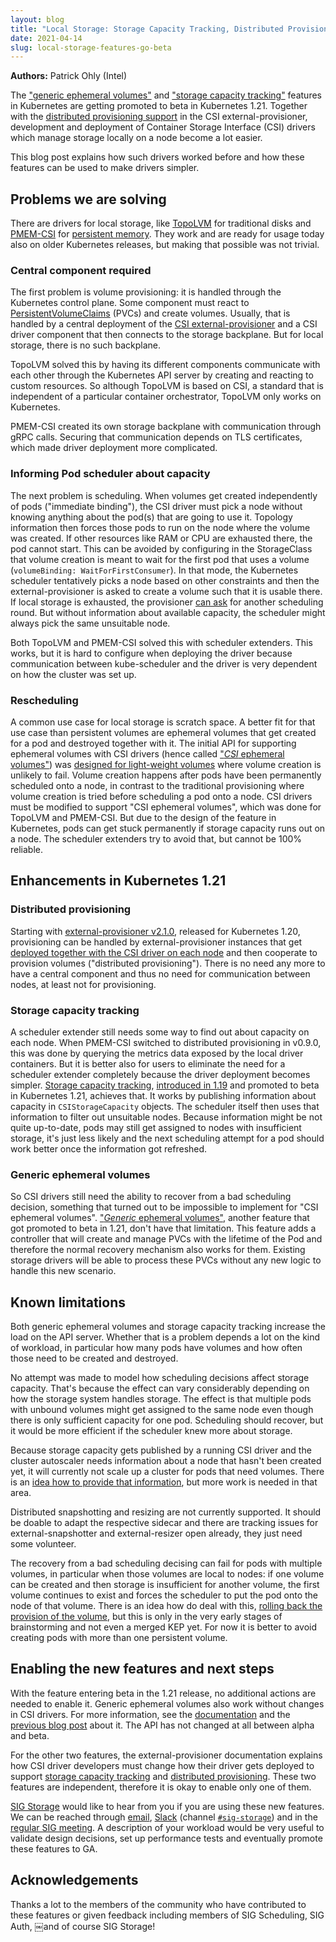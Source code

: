 ```yaml
---
layout: blog
title: "Local Storage: Storage Capacity Tracking, Distributed Provisioning and Generic Ephemeral Volumes hit Beta"
date: 2021-04-14
slug: local-storage-features-go-beta
---
```


 **Authors:** Patrick Ohly (Intel)

The ["generic ephemeral
volumes"](/docs/concepts/storage/ephemeral-volumes/#generic-ephemeral-volumes)
and ["storage capacity
tracking"](/docs/concepts/storage/storage-capacity/)
features in Kubernetes are getting promoted to beta in Kubernetes
1.21. Together with the [distributed provisioning
support](https://github.com/kubernetes-csi/external-provisioner#deployment-on-each-node)
in the CSI external-provisioner, development and deployment of
Container Storage Interface (CSI) drivers which manage storage locally
on a node become a lot easier.

This blog post explains how such drivers worked before and how these
features can be used to make drivers simpler.

## Problems we are solving

There are drivers for local storage, like
[TopoLVM](https://github.com/cybozu-go/topolvm) for traditional disks
and [PMEM-CSI](https://intel.github.io/pmem-csi/latest/README.html)
for [persistent memory](https://pmem.io/). They work and are ready for
usage today also on older Kubernetes releases, but making that possible
was not trivial.

### Central component required

The first problem is volume provisioning: it is handled through the
Kubernetes control plane. Some component must react to
[PersistentVolumeClaims](/docs/concepts/storage/persistent-volumes/#persistentvolumeclaims)
(PVCs)
and create volumes. Usually, that is handled by a central deployment
of the [CSI
external-provisioner](https://kubernetes-csi.github.io/docs/external-provisioner.html)
and a CSI driver component that then connects to the storage
backplane. But for local storage, there is no such backplane.

TopoLVM solved this by having its different components communicate
with each other through the Kubernetes API server by creating and
reacting to custom resources. So although TopoLVM is based on CSI, a
standard that is independent of a particular container orchestrator,
TopoLVM only works on Kubernetes.

PMEM-CSI created its own storage backplane with communication through
gRPC calls. Securing that communication depends on TLS certificates,
which made driver deployment more complicated.

### Informing Pod scheduler about capacity

The next problem is scheduling. When volumes get created independently
of pods ("immediate binding"), the CSI driver must pick a node without
knowing anything about the pod(s) that are going to use it. Topology
information then forces those pods to run on the node where the volume
was created. If other resources like RAM or CPU are exhausted there,
the pod cannot start. This can be avoided by configuring in the
StorageClass that volume creation is meant to wait for the first pod
that uses a volume (`volumeBinding: WaitForFirstConsumer`). In that
mode, the Kubernetes scheduler tentatively picks a node based on other
constraints and then the external-provisioner is asked to create a
volume such that it is usable there. If local storage is exhausted,
the provisioner [can
ask](https://github.com/kubernetes-csi/external-provisioner/blob/master/doc/design.md)
for another scheduling round. But without information about available
capacity, the scheduler might always pick the same unsuitable node.

Both TopoLVM and PMEM-CSI solved this with scheduler extenders. This
works, but it is hard to configure when deploying the driver because
communication between kube-scheduler and the driver is very dependent
on how the cluster was set up.

### Rescheduling

A common use case for local storage is scratch space. A better fit for
that use case than persistent volumes are ephemeral volumes that get
created for a pod and destroyed together with it. The initial API for
supporting ephemeral volumes with CSI drivers (hence called ["*CSI*
ephemeral
volumes"](/docs/concepts/storage/ephemeral-volumes/#csi-ephemeral-volumes))
was [designed for light-weight
volumes](https://github.com/kubernetes/enhancements/blob/master/keps/sig-storage/20190122-csi-inline-volumes.md)
where volume creation is unlikely to fail. Volume creation happens
after pods have been permanently scheduled onto a node, in contrast to
the traditional provisioning where volume creation is tried before
scheduling a pod onto a node. CSI drivers must be modified to support
"CSI ephemeral volumes", which was done for TopoLVM and PMEM-CSI. But
due to the design of the feature in Kubernetes, pods can get stuck
permanently if storage capacity runs out on a node. The scheduler
extenders try to avoid that, but cannot be 100% reliable.

## Enhancements in Kubernetes 1.21

### Distributed provisioning

Starting with [external-provisioner
v2.1.0](https://github.com/kubernetes-csi/external-provisioner/releases/tag/v2.1.0),
released for Kubernetes 1.20, provisioning can be handled by
external-provisioner instances that get [deployed together with the
CSI driver on each
node](https://github.com/kubernetes-csi/external-provisioner#deployment-on-each-node)
and then cooperate to provision volumes ("distributed
provisioning"). There is no need any more to have a central component
and thus no need for communication between nodes, at least not for
provisioning.

### Storage capacity tracking

A scheduler extender still needs some way to find out about capacity
on each node. When PMEM-CSI switched to distributed provisioning in
v0.9.0, this was done by querying the metrics data exposed by the
local driver containers. But it is better also for users to eliminate
the need for a scheduler extender completely because the driver
deployment becomes simpler. [Storage capacity
tracking](/docs/concepts/storage/storage-capacity/), [introduced in
1.19](/blog/2020/09/01/ephemeral-volumes-with-storage-capacity-tracking/)
and promoted to beta in Kubernetes 1.21, achieves that. It works by
publishing information about capacity in `CSIStorageCapacity`
objects. The scheduler itself then uses that information to filter out
unsuitable nodes. Because information might be not quite up-to-date,
pods may still get assigned to nodes with insufficient storage, it's
just less likely and the next scheduling attempt for a pod should work
better once the information got refreshed.

### Generic ephemeral volumes

So CSI drivers still need the ability to recover from a bad scheduling
decision, something that turned out to be impossible to implement for
"CSI ephemeral volumes". ["*Generic* ephemeral
volumes"](/docs/concepts/storage/ephemeral-volumes/#generic-ephemeral-volumes),
another feature that got promoted to beta in 1.21, don't have that
limitation. This feature adds a controller that will create and manage
PVCs with the lifetime of the Pod and therefore the normal recovery
mechanism also works for them. Existing storage drivers will be able
to process these PVCs without any new logic to handle this new
scenario.

## Known limitations

Both generic ephemeral volumes and storage capacity tracking increase
the load on the API server. Whether that is a problem depends a lot on
the kind of workload, in particular how many pods have volumes and how
often those need to be created and destroyed.

No attempt was made to model how scheduling decisions affect storage
capacity. That's because the effect can vary considerably depending on
how the storage system handles storage. The effect is that multiple
pods with unbound volumes might get assigned to the same node even
though there is only sufficient capacity for one pod. Scheduling
should recover, but it would be more efficient if the scheduler knew
more about storage.

Because storage capacity gets published by a running CSI driver and
the cluster autoscaler needs information about a node that hasn't been
created yet, it will currently not scale up a cluster for pods that
need volumes. There is an [idea how to provide that
information](https://github.com/kubernetes/autoscaler/pull/3887), but
more work is needed in that area.

Distributed snapshotting and resizing are not currently supported. It
should be doable to adapt the respective sidecar and there are
tracking issues for external-snapshotter and external-resizer open
already, they just need some volunteer.

The recovery from a bad scheduling decising can fail for pods with
multiple volumes, in particular when those volumes are local to nodes:
if one volume can be created and then storage is insufficient for
another volume, the first volume continues to exist and forces the
scheduler to put the pod onto the node of that volume. There is an
idea how do deal with this, [rolling back the provision of the
volume](https://github.com/kubernetes/enhancements/pull/1703), but
this is only in the very early stages of brainstorming and not even a
merged KEP yet. For now it is better to avoid creating pods with more
than one persistent volume.

## Enabling the new features and next steps

With the feature entering beta in the 1.21 release, no additional actions are needed to enable it. Generic
ephemeral volumes also work without changes in CSI drivers. For more
information, see the
[documentation](/docs/concepts/storage/ephemeral-volumes/#generic-ephemeral-volumes)
and the [previous blog
post](/blog/2020/09/01/ephemeral-volumes-with-storage-capacity-tracking/)
about it. The API has not changed at all between alpha and beta.

For the other two features, the external-provisioner documentation
explains how CSI driver developers must change how their driver gets
deployed to support [storage capacity
tracking](https://github.com/kubernetes-csi/external-provisioner#capacity-support)
and [distributed
provisioning](https://github.com/kubernetes-csi/external-provisioner#deployment-on-each-node).
These two features are independent, therefore it is okay to enable
only one of them.

[SIG
Storage](https://github.com/kubernetes/community/tree/master/sig-storage)
would like to hear from you if you are using these new features. We
can be reached through
[email](https://groups.google.com/forum/#!forum/kubernetes-sig-storage),
[Slack](https://slack.k8s.io/) (channel [`#sig-storage`](https://kubernetes.slack.com/messages/sig-storage)) and in the
[regular SIG
meeting](https://github.com/kubernetes/community/tree/master/sig-storage#meeting).
A description of your workload would be very useful to validate design
decisions, set up performance tests and eventually promote these
features to GA.

## Acknowledgements

Thanks a lot to the members of the community who have contributed to these
features or given feedback including members of SIG Scheduling, SIG Auth,
￼and of course SIG Storage!
